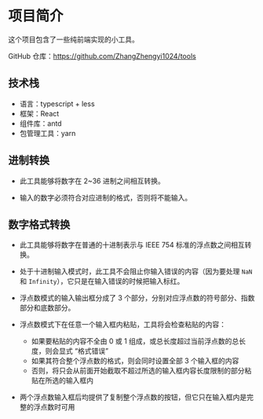 # 项目简介

这个项目包含了一些纯前端实现的小工具。

GitHub 仓库：https://github.com/ZhangZhengyi1024/tools

## 技术栈

- 语言：typescript + less
- 框架：React
- 组件库：antd
- 包管理工具：yarn

## 进制转换

- 此工具能够将数字在 2~36 进制之间相互转换。

- 输入的数字必须符合对应进制的格式，否则将不能输入。

## 数字格式转换

- 此工具能够将数字在普通的十进制表示与 IEEE 754 标准的浮点数之间相互转换。

- 处于十进制输入模式时，此工具不会阻止你输入错误的内容（因为要处理 `NaN` 和 `Infinity`），它只是在输入错误的时候把输入标红。

- 浮点数模式的输入输出框分成了 3 个部分，分别对应浮点数的符号部分、指数部分和底数部分。

- 浮点数模式下在任意一个输入框内粘贴，工具将会检查粘贴的内容：

  - 如果要粘贴的内容不全由 0 或 1 组成，或总长度超过当前浮点数的总长度，则会显式 “格式错误”
  - 如果其符合整个浮点数的格式，则会同时设置全部 3 个输入框的内容
  - 否则，将只会从前面开始截取不超过所选的输入框内容长度限制的部分粘贴在所选的输入框内

- 两个浮点数输入框后均提供了复制整个浮点数的按钮，但它只在输入框内是完整的浮点数时可用

